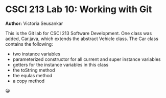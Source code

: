 # CSCI 213 Lab 10: Working with Git
 
**Author:** Victoria Seusankar
 
This is the Git lab for CSCI 213 Software Development. One class was added, Car.java,
which extends the abstract Vehicle class. The Car class contains the following:
 
* two instance variables
* parameterized constructor for all current and super instance variables
* getters for the instance variables in this class
* the toString method
* the equlas method
* a copy method
 
:grinning: 
 
 
 
 